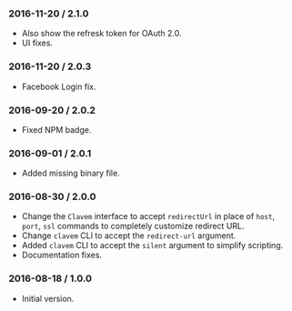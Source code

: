 ### 2016-11-20 / 2.1.0

* Also show the refresk token for OAuth 2.0.
* UI fixes.

### 2016-11-20 / 2.0.3

* Facebook Login fix.

### 2016-09-20 / 2.0.2

* Fixed NPM badge.

### 2016-09-01 / 2.0.1

* Added missing binary file.

### 2016-08-30 / 2.0.0

* Change the `Clavem` interface to accept `redirectUrl` in place of `host`, `port`, `ssl` commands to completely customize redirect URL.
* Change `clavem` CLI to accept the `redirect-url` argument.
* Added `clavem` CLI to accept the `silent` argument to simplify scripting.
* Documentation fixes.

### 2016-08-18 / 1.0.0

* Initial version.
